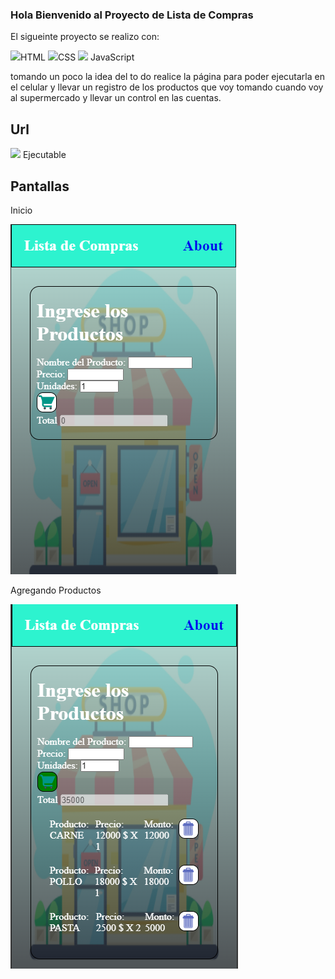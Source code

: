 ### Hola Bienvenido al Proyecto de Lista de Compras

El sigueinte proyecto se realizo con:

<img src="https://img.icons8.com/color/48/000000/html-5--v1.png"/>HTML
<img src="https://img.icons8.com/color/48/000000/css3.png"/>CSS
<img src="https://img.icons8.com/color/50/000000/javascript--v1.png"/> JavaScript

tomando un poco la idea del to do realice la página para poder ejecutarla en el celular y llevar un registro de los productos que voy tomando cuando voy al supermercado y llevar un control en las cuentas.

## Url

[![](https://img.icons8.com/flat-round/48/000000/play--v1.png)](https://josrenyer.github.io/Lista-de-Compras/) Ejecutable



## Pantallas

Inicio

<img src="./Imagen/inicio.png"/>


Agregando Productos

<img src="./Imagen/lista.png"/>

